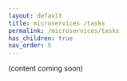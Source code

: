 ```yaml
---
layout: default
title: microservices /tasks
permalink: /microservices/tasks
has_children: true
nav_order: 5
---
```


(content coming soon)
